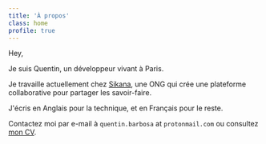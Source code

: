 ```yaml
---
title: 'À propos'
class: home
profile: true
---
```


Hey,

Je suis Quentin, un développeur vivant à Paris.

Je travaille actuellement chez [Sikana](https://www.sikana.tv), une ONG qui crée une plateforme collaborative pour partager les savoir-faire.

J'écris en Anglais pour la technique, et en Français pour le reste.

Contactez moi par e-mail à `quentin.barbosa` at `protonmail.com` ou consultez [mon CV](#).
